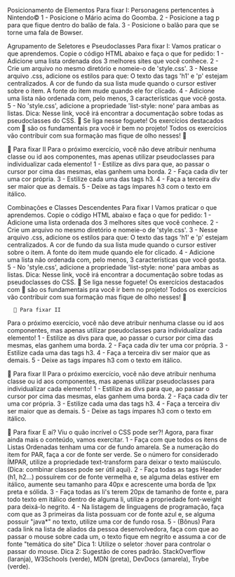 Posicionamento de Elementos
  Para fixar I:
  Personagens pertencentes à Nintendo©
  1 - Posicione o Mário acima do Goomba.
  2 - Posicione a tag p para que fique dentro do balão de fala.
  3 - Posicione o balão para que se torne uma fala de Bowser.

Agrupamento de Seletores e Pseudoclasses
  Para fixar I:
  Vamos praticar o que aprendemos.
  Copie o código HTML abaixo e faça o que for pedido:
  1 - Adicione uma lista ordenada dos 3 melhores sites que você conhece.
  2 - Crie um arquivo no mesmo diretório e nomeie-o de 'style.css'.
  3 - Nesse arquivo .css, adicione os estilos para que:
    O texto das tags 'h1' e 'p' estejam centralizados.
    A cor de fundo da sua lista mude quando o cursor estiver sobre o item.
    A fonte do item mude quando ele for clicado.
  4 - Adicione uma lista não ordenada com, pelo menos, 3 características que você gosta.
  5 - No 'style.css', adicione a propriedade 'list-style: none' para ambas as listas.
    Dica: Nesse link, você irá encontrar a documentação sobre todas as pseudoclasses do CSS.
      🚀 Se liga nesse foguete!
      Os exercícios destacados com 🚀 são os fundamentais pra você ir bem no projeto! Todos os exercícios vão contribuir com sua formação mas fique de olho nesses! 👀

  🚀 Para fixar II
  Para o próximo exercício, você não deve atribuir nenhuma classe ou id aos componentes, mas apenas utilizar pseudoclasses para individualizar cada elemento!
  1 - Estilize as divs para que, ao passar o cursor por cima das mesmas, elas ganhem uma borda.
  2 - Faça cada div ter uma cor própria.
  3 - Estilize cada uma das tags h3.
  4 - Faça a terceira div ser maior que as demais.
  5 - Deixe as tags ímpares h3 com o texto em itálico.

Combinações e Classes Descendentes
  Para fixar I
  Vamos praticar o que aprendemos.
  Copie o código HTML abaixo e faça o que for pedido:
  1 - Adicione uma lista ordenada dos 3 melhores sites que você conhece.
  2 - Crie um arquivo no mesmo diretório e nomeie-o de 'style.css'.
  3 - Nesse arquivo .css, adicione os estilos para que:
    O texto das tags 'h1' e 'p' estejam centralizados.
    A cor de fundo da sua lista mude quando o cursor estiver sobre o item.
    A fonte do item mude quando ele for clicado.
  4 - Adicione uma lista não ordenada com, pelo menos, 3 características que você gosta.
  5 - No 'style.css', adicione a propriedade 'list-style: none' para ambas as listas.
    Dica: Nesse link, você irá encontrar a documentação sobre todas as pseudoclasses do CSS.
      🚀 Se liga nesse foguete!
      Os exercícios destacados com 🚀 são os fundamentais pra você ir bem no projeto! Todos os exercícios vão contribuir com sua formação mas fique de olho nesses! 👀

      🚀 Para fixar II
  Para o próximo exercício, você não deve atribuir nenhuma classe ou id aos componentes, mas apenas utilizar pseudoclasses para individualizar cada elemento!
  1 - Estilize as divs para que, ao passar o cursor por cima das mesmas, elas ganhem uma borda.
  2 - Faça cada div ter uma cor própria.
  3 - Estilize cada uma das tags h3.
  4 - Faça a terceira div ser maior que as demais.
  5 - Deixe as tags ímpares h3 com o texto em itálico.

  🚀 Para fixar II
Para o próximo exercício, você não deve atribuir nenhuma classe ou id aos componentes, mas apenas utilizar pseudoclasses para individualizar cada elemento!
  1 - Estilize as divs para que, ao passar o cursor por cima das mesmas, elas ganhem uma borda.
  2 - Faça cada div ter uma cor própria.
  3 - Estilize cada uma das tags h3.
  4 - Faça a terceira div ser maior que as demais.
  5 - Deixe as tags ímpares h3 com o texto em itálico.

  🚀 Para fixar
E aí? Viu o quão incrível o CSS pode ser?! Agora, para fixar ainda mais o conteúdo, vamos exercitar.
  1 - Faça com que todos os itens de Listas Ordenadas tenham uma cor de fundo amarela. Se a numeração do item for PAR, faça a cor de fonte ser verde. Se o número for considerado ÍMPAR, utilize a propriedade text-transform para deixar o texto maiúsculo. (Dica: combinar classes pode ser útil aqui).
  2 - Faça todas as tags Header (h1, h2...) possuírem cor de fonte vermelha e, se alguma delas estiver em itálico, aumente seu tamanho para 40px e acrescente uma borda de 1px preta e sólida.
  3 - Faça todas as li's terem 20px de tamanho de fonte e, para todo texto em itálico dentro de alguma li, utilize a propriedade font-weight para deixá-lo negrito.
  4 - Na listagem de linguagens de programação, faça com que as 3 primeiras da lista possuam cor de fonte azul e, se alguma possuir "java*" no texto, utilize uma cor de fundo rosa.
  5 - (Bônus) Para cada link na lista de aliados da pessoa desenvolvedora, faça com que ao passar o mouse sobre cada um, o texto fique em negrito e assuma a cor de fonte "temática do site"
    Dica 1: Utilize o seletor :hover para controlar o passar do mouse.
    Dica 2: Sugestão de cores padrão. StackOverflow (laranja), W3Schools (verde), MDN (preta), DevDocs (amarela), Trybe (verde).
